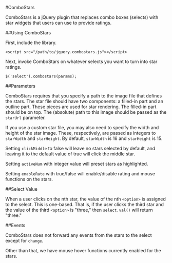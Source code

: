 #ComboStars

ComboStars is a jQuery plugin that replaces combo boxes (selects) with star widgets that users can use to provide ratings.

##Using ComboStars

First, include the library.

```
<script src="/path/to/jquery.combostars.js"></script>
```

Next, invoke ComboStars on whatever selects you want to turn into star ratings.

```
$('select').combostars(params);
```

##Parameters

ComboStars requires that you specify a path to the image file that defines the stars. The star file should have two components: a filled-in part and an outline part. These pieces are used for star rendering. The filled-in part should be on top. The (absolute) path to this image should be passed as the ```starUrl``` parameter.

If you use a custom star file, you may also need to specify the width and height of the star image. These, respectively, are passed as integers to ```starWidth``` and ```starHeight```. By default, ```starWidth``` is 16 and ```starHeight``` is 15.

Setting ```clickMiddle``` to false will leave no stars selected by default, and leaving it to the default value of true will click the middle star.

Setting ```activeNum``` with integer value will preset stars as highlighted.

Setting ```enableRate``` with true/false will enable/disable rating and mouse functions on the stars.

##Select Value

When a user clicks on the nth star, the value of the nth ```<option>``` is assigned to the select. This is one-based. That is, if the user clicks the third star and the value of the third ```<option>``` is "three," then ```select.val()``` will return "three."

##Events

ComboStars does not forward any events from the stars to the select except for ```change```.

Other than that, we have mouse hover functions currently enabled for the stars.
